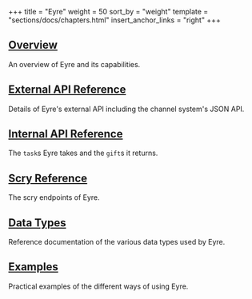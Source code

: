+++
title = "Eyre"
weight = 50
sort_by = "weight"
template = "sections/docs/chapters.html"
insert_anchor_links = "right"
+++

## [Overview](@/docs/arvo/eyre/eyre.md)

An overview of Eyre and its capabilities.

## [External API Reference](@/docs/arvo/eyre/external-api-ref.md)

Details of Eyre's external API including the channel system's JSON API.

## [Internal API Reference](@/docs/arvo/eyre/tasks.md)

The `task`s Eyre takes and the `gift`s it returns.

## [Scry Reference](@/docs/arvo/eyre/scry.md)

The scry endpoints of Eyre.

## [Data Types](@/docs/arvo/eyre/data-types.md)

Reference documentation of the various data types used by Eyre.

## [Examples](@/docs/arvo/eyre/examples.md)

Practical examples of the different ways of using Eyre.
